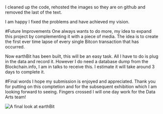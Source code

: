 I cleaned up the code, rehosted the images so they are on github and removed the last of the text.

I am happy I fixed the problems and have achieved my vision. 

#Future Improvements
One always wants to do more, my idea to expand this project by complementing it with a piece of media. The idea is to create the first ever time lapse of every single Bitcon transaction that has occurred. 

Now earthBit has been built, this will be an easy task.  All I have to do is plug in the data and record it.  However I do need a database dump from the Blockchain.info, I am in talks to receive this.  I estimate it will take around 3 days to complete it.

#Final words
I hope my submission is enjoyed and appreciated.  Thank you for putting on this comptetion and for the subsequent exhibition which I am looking forward to seeing.  Fingers crossed I will one day work for the Data Arts team!

![A final look at earthBit](https://raw.githubusercontent.com/craftfortress/devart-template/master/project_images/Capture7.JPG)
